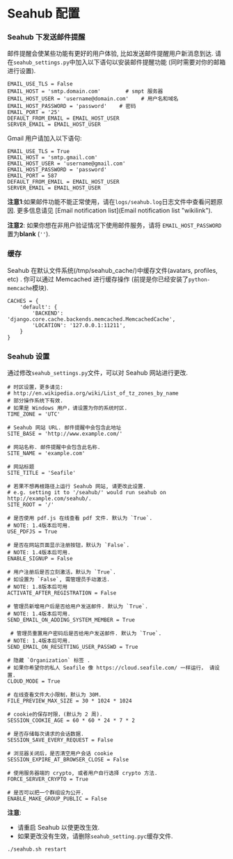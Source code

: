 # Seahub 配置

### Seahub 下发送邮件提醒

邮件提醒会使某些功能有更好的用户体验, 比如发送邮件提醒用户新消息到达.
请在`seahub_settings.py`中加入以下语句以安装邮件提醒功能
(同时需要对你的邮箱进行设置).

    EMAIL_USE_TLS = False
    EMAIL_HOST = 'smtp.domain.com'        # smpt 服务器
    EMAIL_HOST_USER = 'username@domain.com'    # 用户名和域名
    EMAIL_HOST_PASSWORD = 'password'    # 密码
    EMAIL_PORT = '25'
    DEFAULT_FROM_EMAIL = EMAIL_HOST_USER
    SERVER_EMAIL = EMAIL_HOST_USER

Gmail 用户请加入以下语句:

    EMAIL_USE_TLS = True
    EMAIL_HOST = 'smtp.gmail.com'
    EMAIL_HOST_USER = 'username@gmail.com'
    EMAIL_HOST_PASSWORD = 'password'
    EMAIL_PORT = 587
    DEFAULT_FROM_EMAIL = EMAIL_HOST_USER
    SERVER_EMAIL = EMAIL_HOST_USER

**注意1**:如果邮件功能不能正常使用，请在`logs/seahub.log`日志文件中查看问题原因.
更多信息请见 [Email notification
list](Email notification list "wikilink").

**注意2**:
如果你想在非用户验证情况下使用邮件服务，请将 `EMAIL_HOST_PASSWORD` 置为**blank** (`''`).

### 缓存

Seahub 在默认文件系统(/tmp/seahub\_cache/)中缓存文件(avatars, profiles,
etc) . 你可以通过 Memcached 进行缓存操作
(前提是你已经安装了`python-memcache`模块).

    CACHES = {
        'default': {
            'BACKEND': 'django.core.cache.backends.memcached.MemcachedCache',
            'LOCATION': '127.0.0.1:11211',
        }
    }

### Seahub 设置

通过修改`seahub_settings.py`文件，可以对 Seahub 网站进行更改.


    # 时区设置，更多请见:
    # http://en.wikipedia.org/wiki/List_of_tz_zones_by_name
    # 部分操作系统下有效.
    # 如果是 Windows 用户，请设置为你的系统时区.
    TIME_ZONE = 'UTC'

    # Seahub 网站 URL. 邮件提醒中会包含此地址
    SITE_BASE = 'http://www.example.com/'

    # 网站名称. 邮件提醒中会包含此名称.
    SITE_NAME = 'example.com'

    # 网站标题
    SITE_TITLE = 'Seafile'

    # 若果不想再根路径上运行 Seahub 网站, 请更改此设置.
    # e.g. setting it to '/seahub/' would run seahub on http://example.com/seahub/.
    SITE_ROOT = '/'

    # 是否使用 pdf.js 在线查看 pdf 文件. 默认为 `True`.
    # NOTE: 1.4版本后可用.
    USE_PDFJS = True

    # 是否在网站页面显示注册按钮，默认为 `False`.
    # NOTE: 1.4版本后可用.
    ENABLE_SIGNUP = False

    # 用户注册后是否立刻激活，默认为 `True`.
    # 如设置为 `False`, 需管理员手动激活.
    # NOTE: 1.8版本后可用
    ACTIVATE_AFTER_REGISTRATION = False

    # 管理员新增用户后是否给用户发送邮件. 默认为 `True`.
    # NOTE: 1.4版本后可用.
    SEND_EMAIL_ON_ADDING_SYSTEM_MEMBER = True

     # 管理员重置用户密码后是否给用户发送邮件. 默认为 `True`.
    # NOTE: 1.4版本后可用.
    SEND_EMAIL_ON_RESETTING_USER_PASSWD = True

    # 隐藏 `Organization` 标签 .
    # 如果你希望你的私人 Seafile 像 https://cloud.seafile.com/ 一样运行， 请设置.
    CLOUD_MODE = True

    # 在线查看文件大小限制，默认为 30M.
    FILE_PREVIEW_MAX_SIZE = 30 * 1024 * 1024

    # cookie的保存时限，(默认为 2 周).
    SESSION_COOKIE_AGE = 60 * 60 * 24 * 7 * 2

    # 是否存储每次请求的会话数据.
    SESSION_SAVE_EVERY_REQUEST = False

    # 浏览器关闭后，是否清空用户会话 cookie
    SESSION_EXPIRE_AT_BROWSER_CLOSE = False

    # 使用服务器端的 crypto, 或者用户自行选择 crypto 方法.
    FORCE_SERVER_CRYPTO = True
    
    # 是否可以把一个群组设为公开.
    ENABLE_MAKE_GROUP_PUBLIC = False

**注意**:

-   请重启 Seahub 以使更改生效.
-   如果更改没有生效，请删除`seahub_setting.pyc`缓存文件.

<!-- -->

    ./seahub.sh restart

